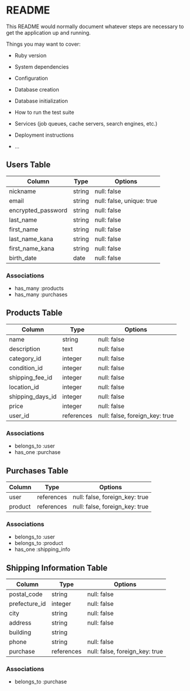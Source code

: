 # README

This README would normally document whatever steps are necessary to get the
application up and running.

Things you may want to cover:

* Ruby version

* System dependencies

* Configuration

* Database creation

* Database initialization

* How to run the test suite

* Services (job queues, cache servers, search engines, etc.)

* Deployment instructions

* ...

## Users Table
| Column            | Type    | Options                    |
|------------------|--------|--------------------------|
| nickname        | string | null: false              |
| email           | string | null: false, unique: true |
| encrypted_password | string | null: false              |
| last_name       | string | null: false              |
| first_name      | string | null: false              |
| last_name_kana  | string | null: false              |
| first_name_kana | string | null: false              |
| birth_date      | date   | null: false              |


### Associations
- has_many :products
- has_many :purchases

## Products Table
| Column          | Type       | Options                        |
|----------------|-----------|--------------------------------|
| name          | string     | null: false                   |
| description   | text       | null: false                   |
| category_id   | integer    | null: false                   |
| condition_id  | integer    | null: false                   |
| shipping_fee_id | integer  | null: false                   |
| location_id   | integer    | null: false                   |
| shipping_days_id | integer | null: false                   |
| price         | integer    | null: false                   |
| user_id       | references | null: false, foreign_key: true |


### Associations
- belongs_to :user
- has_one :purchase

## Purchases Table
| Column    | Type       | Options                        |
|----------|-----------|--------------------------------|
| user     | references | null: false, foreign_key: true |
| product  | references | null: false, foreign_key: true |

### Associations
- belongs_to :user
- belongs_to :product
- has_one :shipping_info

## Shipping Information Table
| Column         | Type       | Options                        |
|---------------|-----------|--------------------------------|
| postal_code   | string     | null: false                   |
| prefecture_id | integer    | null: false                   |
| city          | string     | null: false                   |
| address       | string     | null: false                   |
| building      | string     |                                |
| phone         | string     | null: false                   |
| purchase      | references | null: false, foreign_key: true |

### Associations
- belongs_to :purchase